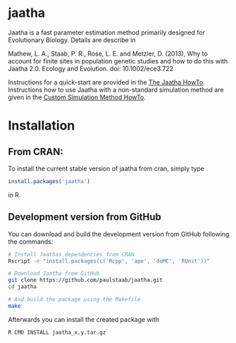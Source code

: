 jaatha
======

Jaatha is a fast parameter estimation method primarily designed for Evolutionary
Biology. Details are describe in

Mathew, L. A., Staab, P. R., Rose, L. E. and Metzler, D. (2013), Why to account
for finite sites in population genetic studies and how to do this with Jaatha
2.0. Ecology and Evolution. doi: 10.1002/ece3.722

Instructions for a quick-start are provided in the 
[The Jaatha HowTo](http://evol.bio.lmu.de/_statgen/software/jaatha/jaatha_howto.pdf). 
Instructions how to use Jaatha with a non-standard simulation method are given
in the 
[Custom Simulation Method HowTo](http://evol.bio.lmu.de/_statgen/software/jaatha/custom_simulator_howto.pdf).

# Installation
## From CRAN:
To install the current stable version of jaatha from cran, simply type

```R
install.packages('jaatha')
```

in R.

## Development version from GitHub  
You can download and build the development version from GitHub following the
commands: 

```bash
# Install Jaathas dependencies from CRAN
Rscript -e "install.packages(c('Rcpp', 'ape', 'doMC', 'RUnit'))"

# Download Jaatha from GitHub
git clone https://github.com/paulstaab/jaatha.git
cd jaatha

# And build the package using the Makefile
make
```

Afterwards you can install the created package with 
```bash
R CMD INSTALL jaatha_x.y.tar.gz
```
